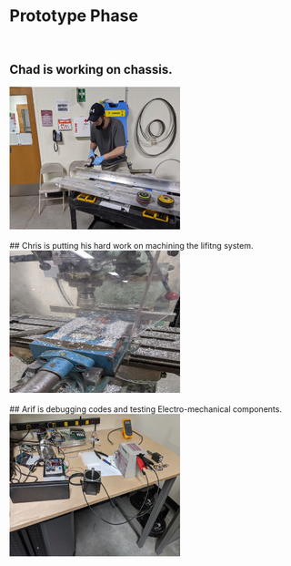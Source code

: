 # Prototype Phase

<br>

## Chad is working on chassis.
<img src="https://github.com/ai598d/IntelServerRobot/blob/gh-pages/Chassis.jpeg" width="300" height="250"/>

<br>
<br>
## Chris is putting his hard work on machining the lifitng system.
<img src="https://github.com/ai598d/IntelServerRobot/blob/gh-pages/Lift.jpeg" width="300" height="250"/>
<br>
<br>
## Arif is debugging codes and testing Electro-mechanical components.
<img src="https://github.com/ai598d/IntelServerRobot/blob/gh-pages/Electro_Mechanichal%20Testing.jpg" width="300" height="250"/>
